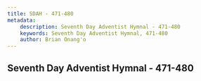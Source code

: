 ```yaml
---
title: SDAH - 471-480
metadata:
    description: Seventh Day Adventist Hymnal - 471-480
    keywords: Seventh Day Adventist Hymnal, 471-480
    author: Brian Onang'o
---
```



## Seventh Day Adventist Hymnal - 471-480
  